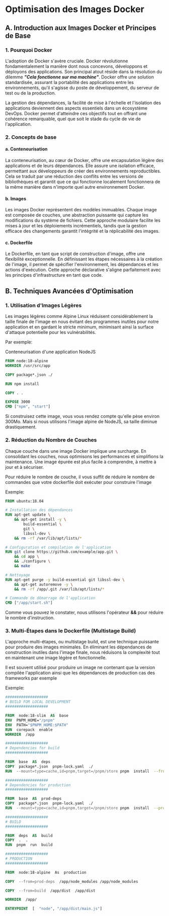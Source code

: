 # Optimisation des Images Docker

## A. Introduction aux Images Docker et Principes de Base

### 1. Pourquoi Docker

L'adoption de Docker s'avère cruciale. Docker révolutionne fondamentalement la manière dont nous concevons, développons et déployons des applications. Son principal atout réside dans la résolution du dilemme ***"Cela fonctionne sur ma machine"***. Docker offre une solution standardisée, assurant la portabilité des applications entre les environnements, qu'il s'agisse du poste de développement, du serveur de test ou de la production.

La gestion des dépendances, la facilité de mise à l'échelle et l'isolation des applications deviennent des aspects essentiels dans un écosystème DevOps. Docker permet d'atteindre ces objectifs tout en offrant une cohérence remarquable, quel que soit le stade du cycle de vie de l'application.

### 2. Concepts de base

#### a. Conteneurisation

La conteneurisation, au cœur de Docker, offre une encapsulation légère des applications et de leurs dépendances. Elle assure une isolation efficace, permettant aux développeurs de créer des environnements reproductibles. Cela se traduit par une réduction des conflits entre les versions de bibliothèques et garantit que ce qui fonctionne localement fonctionnera de la même manière dans n'importe quel autre environnement Docker.

#### b. Images

Les images Docker représentent des modèles immuables. Chaque image est composée de couches, une abstraction puissante qui capture les modifications du système de fichiers. Cette approche modulaire facilite les mises à jour et les déploiements incrémentiels, tandis que la gestion efficace des changements garantit l'intégrité et la réplicabilité des images.

#### c. Dockerfile

Le Dockerfile, en tant que script de construction d'image, offre une flexibilité exceptionnelle. En définissant les étapes nécessaires à la création de l'image, il permet de spécifier l'environnement, les dépendances et les actions d'exécution. Cette approche déclarative s'aligne parfaitement avec les principes d'infrastructure en tant que code.

## B. Techniques Avancées d'Optimisation

### 1. Utilisation d'Images Légères

Les images légères comme Alpine Linux réduisent considérablement la taille finale de l'image en nous évitant des programmes inutiles pour notre application et en gardant le stricte minimum, minimisant ainsi la surface d'attaque potentielle pour les vulnérabilités.

Par exemple:

Conteneurisation d'une application NodeJS

```dockerfile
FROM node:18-alpine
WORKDIR /usr/src/app

COPY package*.json ./

RUN npm install

COPY . .

EXPOSE 3000
CMD ["npm", "start"]
```

Si construisez cette image, vous vous rendez compte qu'elle pèse environ 300Mo. Mais si nous utilisons l'image alpine de NodeJS, sa taille diminue drastiquement.


### 2. Réduction du Nombre de Couches

Chaque couche dans une image Docker implique une surcharge. En consolidant les couches, nous optimisons les performances et simplifions la maintenance. Une image épurée est plus facile à comprendre, à mettre à jour et à sécuriser.

Pour réduire le nombre de couche, il vous suffit de réduire le nombre de commandes que votre dockerfile doit exécuter pour construire l'image

Exemple:

```dockerfile
FROM ubuntu:18.04

# Installation des dépendances
RUN apt-get update \
    && apt-get install -y \
        build-essential \
        git \
        libssl-dev \
    && rm -rf /var/lib/apt/lists/*

# Configuration et compilation de l'application
RUN git clone https://github.com/example/app.git \
    && cd app \
    && ./configure \
    && make

# Nettoyage
RUN apt-get purge -y build-essential git libssl-dev \
    && apt-get autoremove -y \
    && rm -rf /app/.git /var/lib/apt/lists/*

# Commande de démarrage de l'application
CMD ["/app/start.sh"]
```

Comme vous pouvez le constater, nous utilisons l'opérateur **&&** pour réduire le nombre d'instruction.

### 3. Multi-Étapes dans le Dockerfile (Multistage Build)

L'approche multi-étapes, ou multistage build, est une technique puissante pour produire des images minimales. En éliminant les dépendances de construction inutiles dans l'image finale, nous réduisons la complexité tout en maintenant une image légère et fonctionnelle.

Il est souvent utilisé pour produire un image ne contenant que la version compilée l'application ainsi que les dépendances de production cas des frameworks par exemple

Exemple:

```dockerfile
###################
# BUILD FOR LOCAL DEVELOPMENT
###################

FROM  node:18-slim  AS  base
ENV  PNPM_HOME="/pnpm"
ENV  PATH="$PNPM_HOME:$PATH"
RUN  corepack  enable
WORKDIR  /app

###################
# Dependencies for build
###################

FROM  base  AS  deps
COPY  package*.json  pnpm-lock.yaml  ./
RUN  --mount=type=cache,id=pnpm,target=/pnpm/store pnpm  install  --frozen-lockfile

###################
# Dependencies for production
###################

FROM  base  AS  prod-deps
COPY  package*.json  pnpm-lock.yaml  ./
RUN  --mount=type=cache,id=pnpm,target=/pnpm/store pnpm  install  --prod  --frozen-lockfile

###################
# BUILD
###################

FROM  deps  AS  build
COPY  .  .
RUN  pnpm  run  build

###################
# PRODUCTION
###################

FROM  node:18-alpine  As  production

COPY  --from=prod-deps  /app/node_modules /app/node_modules

COPY  --from=build  /app/dist  /app/dist

WORKDIR  /app/

ENTRYPOINT  [  "node", "/app/dist/main.js"]
```

